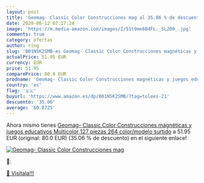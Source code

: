 ```yaml
---
layout: post
title: 'Geomag- Classic Color Construcciones mag al 35.06 % de descuento'
date: 2020-06-12 07:17:24
image: 'https://m.media-amazon.com/images/I/51t9me6B4FL._SL200_.jpg'
comments: true
category: ofertas
author: ring
slug: 'B01N5K2SMB-es Geomag- Classic Color Construcciones magnéticas y juegos educativos  Multicolor  127 piezas  264    color/modelo surtido'
actualPrice: 51.95 EUR
currency: EUR
price: 51.95
comparePrice: 80.0 EUR
prodname: 'Geomag- Classic Color Construcciones magnéticas y juegos educativos  Multicolor  127 piezas  264    color/modelo surtido'
country: 'es'
flag: '🇪🇸'
buyurl: 'https://www.amazon.es/dp/B01N5K2SMB/?tag=tolees-21'
descuento: '35.06'
average: '60.8725'
---
```


Ahora mismo tienes [Geomag- Classic Color Construcciones magnéticas y juegos educativos  Multicolor  127 piezas  264    color/modelo surtido](https://www.amazon.es/dp/B01N5K2SMB/?tag=tolees-21) a 51.95 EUR (original: 80.0 EUR) (35.06 %  de descuento) en el siguiente enlace!

[![Geomag- Classic Color Construcciones mag](https://m.media-amazon.com/images/I/51t9me6B4FL._SL200_.jpg)](https://www.amazon.es/dp/B01N5K2SMB/?tag=tolees-21)

🔎:


[🛒 Visítala!!!](https://www.amazon.es/dp/B01N5K2SMB/?tag=tolees-21)
